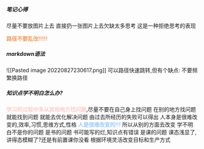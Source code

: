 ##### 笔记心得
尽量不要放图片上去
直接扔一张图片上去欠缺太多思考
这是一种拒绝思考的表现

<font color=#F09B59 style=" font-weight:bold;">路径不要乱改!!!!!</font>

##### markdown语法
![[Pasted image 20220827230617.png]]
可以路径快速跳转,但有个缺点:
不要频繁换路径

##### 知识点学不明白怎么办?
<font color=#FFCCCC style=" font-weight:bold;">学习的过程中多从其他地方找问题</font>,尽量不要在自己身上找问题
在别的地方找问题就能找到问题
就能去优化解决问题
由过去所经历的失败可以得出
人本身是很难改变的,效率,习惯,思维方式,性格
<font color=#99CCFF style=" font-weight:bold;">人是很难改变的!!!</font>
所以从别的方面去改变
学不明白不是你的问题
是书的问题
书可能写的烂,知识点有错误
是课的问题
课态浅显了,讲得态模糊了?还是有前置课你没看
根据环境灵活改变目标和生产方式


